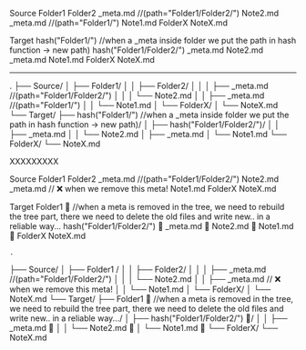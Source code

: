 Source
  Folder1
      Folder2
          _meta.md //(path="Folder1/Folder2/")
        Note2.md
    _meta.md //(path="Folder1/")
    Note1.md
  FolderX
    NoteX.md
    
Target
  hash("Folder1/") //when a _meta inside folder we put the path in hash function -> new path)
    hash("Folder1/Folder2/")
      _meta.md
      Note2.md
    _meta.md
    Note1.md
  FolderX
    NoteX.md
  

  -----

  .
├── Source/
│   ├── Folder1/
│   │   ├── Folder2/
│   │   │   ├── _meta.md //(path="Folder1/Folder2/")
│   │   │   └── Note2.md
│   │   ├── _meta.md //(path="Folder1/")
│   │   └── Note1.md
│   └── FolderX/
│       └── NoteX.md
└── Target/
    ├── hash("Folder1/") //when a _meta inside folder we put the path in hash function -> new path)/
    │   ├── hash("Folder1/Folder2/")/
    │   │   ├── _meta.md
    │   │   └── Note2.md
    │   ├── _meta.md
    │   └── Note1.md
    └── FolderX/
        └── NoteX.md


XXXXXXXXX

Source
  Folder1 
      Folder2
          _meta.md //(path="Folder1/Folder2/")
        Note2.md
    _meta.md // ❌ when we remove this meta!
    Note1.md
  FolderX
    NoteX.md
    
Target
  Folder1 🚧 //when a meta is removed in the tree, we need to rebuild the tree part, there we need to delete the old files and write new.. in a reliable way...
    hash("Folder1/Folder2/") 🚧
      _meta.md 🚧
      Note2.md 🚧
    Note1.md 🚧
  FolderX
    NoteX.md
  
  

    .
├── Source/
│   ├── Folder1 /
│   │   ├── Folder2/
│   │   │   ├── _meta.md //(path="Folder1/Folder2/")
│   │   │   └── Note2.md
│   │   ├── _meta.md // ❌ when we remove this meta!
│   │   └── Note1.md
│   └── FolderX/
│       └── NoteX.md
└── Target/
    ├── Folder1 🚧 //when a meta is removed in the tree, we need to rebuild the tree part, there we need to delete the old files and write new.. in a reliable way.../
    │   ├── hash("Folder1/Folder2/") 🚧/
    │   │   ├── _meta.md 🚧
    │   │   └── Note2.md 🚧
    │   └── Note1.md 🚧
    └── FolderX/
        └── NoteX.md